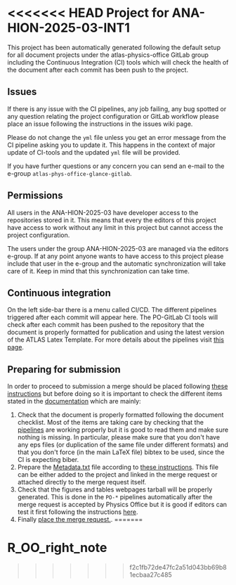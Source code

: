 <<<<<<< HEAD
Project for ANA-HION-2025-03-INT1
====================

This project has been automatically generated following the default setup for all document projects under the atlas-physics-office GitLab group including the Continuous Integration (CI) tools which will check the health of the document after each commit has been push to the project.

## Issues

If there is any issue with the CI pipelines, any job failing, any bug spotted or any question relating the project configuration or GitLab workflow please place an issue following the instructions in the issues wiki page.

Please do not change the `yml` file unless you get an error message from the CI pipeline asking you to update it. This happens in the context of  major update of CI-tools and the updated `yml` file will be provided.

If you have further questions or any concern you can send an e-mail to the e-group `atlas-phys-office-glance-gitlab`.

## Permissions
All users in the ANA-HION-2025-03 have developer access to the repositories stored in it. This means that every the editors of this project have access to work without any limit in this project but cannot access the project configuration.

The users under the group ANA-HION-2025-03 are managed via the editors e-group. If at any point anyone wants to have access to this project please include that user in the e-group and the automatic synchronization will take care of it. Keep in mind that this synchronization can take time.

## Continuous integration

On the left side-bar there is a menu called CI/CD. The different pipelines triggered after each commit will appear here. The PO-GitLab CI tools will check after each commit has been pushed to the repository that the document is properly formatted for publication and using the latest version of the ATLAS Latex Template. For more details about the pipelines visit [this page](https://atlas-po.docs.cern.ch/pipelines/).

## Preparing for submission

In order to proceed to submission a merge should be placed following [these instructions](https://atlas-po.docs.cern.ch/first_sub/#merge-request) but before doing so it is important to check the different items stated in the [documentation](https://atlas-po.docs.cern.ch/) which are mainly:

1. Check that the document is properly formatted following the document checklist. Most of the items are taking care by checking that the [pipelines](https://atlas-po.docs.cern.ch/pipelines/) are working properly but it is good to read them and make sure nothing is missing. In particular, please make sure that you don't have any eps files (or duplication of the same file under different formats) and that you don't force (in the main LaTeX file) bibtex to be used, since the CI is expecting biber.
2. Prepare the [Metadata.txt](https://atlas-po.docs.cern.ch/writing-your-document/#atlas-metadata-file) file according to [these instructions](https://atlas-po.docs.cern.ch/first_sub/#atlas-metadata-file). This file can be either added to the project and linked in the merge request or attached directly to the merge request itself.
3. Check that the figures and tables webpages tarball will be properly generated. This is done in the `PO-*` pipelines automatically after the merge request is accepted by Physics Office but it is good if editors can test it first following the instructions [here](https://atlas-po.docs.cern.ch/pipelines/#how-to-test-the-po-ready-pipeline).
4. Finally [place the merge request.](https://atlas-po.docs.cern.ch/first_sub/#merge-request).
=======
# R_OO_right_note
>>>>>>> f2c1fb72de47fc2a51d043bb69b81ecbaa27c485
